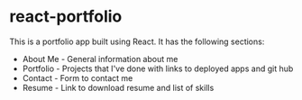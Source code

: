 # react-portfolio

This is a portfolio app built using React. It has the following sections:

* About Me - General information about me
* Portfolio - Projects that I've done with links to deployed apps and git hub
* Contact - Form to contact me
* Resume - Link to download resume and list of skills


